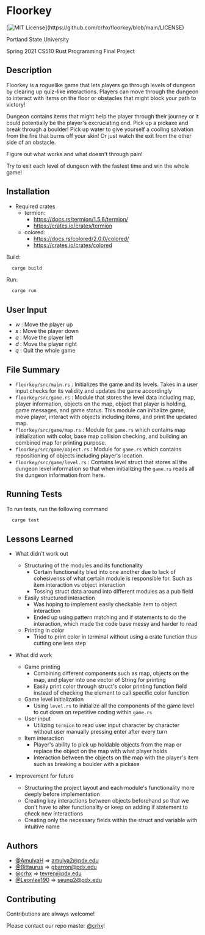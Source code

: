 # Floorkey

[![MIT License](https://img.shields.io/apm/l/atomic-design-ui.svg?)](https://github.com/crhx/floorkey/blob/main/LICENSE)

Portland State University

Spring 2021 CS510 Rust Programming Final Project

## Description

Floorkey is a roguelike game that lets players go through levels of dungeon by clearing up quiz-like interactions.
Players can move through the dungeon to interact with items on the floor or obstacles that might block your path to victory!
 
Dungeon contains items that might help the player through their journey or it could potentially be the player's excruciating end.
Pick up a pickaxe and break through a boulder! Pick up water to give yourself a cooling salvation from the fire that burns off your skin! Or just watch the exit from the other side of an obstacle. 

Figure out what works and what doesn't through pain!

Try to exit each level of dungeon with the fastest time and win the whole game!
## Installation 

* Required crates
    * termion: 
        * https://docs.rs/termion/1.5.6/termion/
        * https://crates.io/crates/termion
    * colored: 
        * https://docs.rs/colored/2.0.0/colored/ 
        * https://crates.io/crates/colored

Build: 
```bash 
  cargo build
```

Run:
```bash
  cargo run
```
## User Input

- *w* : Move the player up
- *s* : Move the player down
- *a* : Move the player left
- *d* : Move the player right
- *q* : Quit the whole game

  
## File Summary

* ```floorkey/src/main.rs``` : Initializes the game and its levels. Takes in a user input checks for its validity and updates the game accordingly
* ```floorkey/src/game.rs``` : Module that stores the level data including map, player information, objects on the map, object that player is holding, game messages, and game status. This module can initialize game, move player, interact with objects including items, and print the updated map.
* ```floorkey/src/game/map.rs``` : Module for ```game.rs``` which contains map initialization with color, base map collision checking, and building an combined map for printing purpose.
* ```floorkey/src/game/object.rs``` : Module for ```game.rs``` which contains repositioning of objects including player's location.
* ```floorkey/src/game/level.rs``` : Contains level struct that stores all the dungeon level information so that when initializing the ```game.rs``` reads all the dungeon information from here.

  
## Running Tests

To run tests, run the following command

```bash
  cargo test
```

## Lessons Learned

* What didn't work out
    * Structuring of the modules and its functionality
        * Certain functionality bled into one another due to lack of cohesivenss of what certain module is responsible for. Such as item interaction vs object interaction
        * Tossing struct data around into different modules as a pub field
    * Easily structured interaction
        * Was hoping to implement easily checkable item to object interaction
        * Ended up using pattern matching and if statements to do the interaction, which made the code base messy and harder to read
    * Printing in color
        * Tried to print color in terminal without using a crate function thus cutting one less step

* What did work
    * Game printing
        * Combining different components such as map, objects on the map, and player into one vector of String for printing
        * Easily print color through struct's color printing function field instead of checking the element to call specific color function
    * Game level initialization
        * Using ```level.rs``` to initialize all the components of the game level to cut down on repetitive coding within ```game.rs```
    * User input
        * Utilizing ```termion``` to read user input character by character without user manually pressing enter after every turn
    * Item interaction
        * Player's ability to pick up holdable objects from the map or replace the object on the map with what player holds
        * Interaction between the objects on the map with the player's item such as breaking a boulder with a pickaxe

* Improvement for future
    * Structuring the project layout and each module's functionality more deeply before implementation
    * Creating key interactions between objects beforehand so that we don't have to alter functionality or keep on adding if statement to check new interactions
    * Creating only the necessary fields within the struct and variable with intuitive name

  
## Authors

- [@AmulyaH](https://github.com/AmulyaH) => amulya2@pdx.edu
- [@Bittaurus](https://github.com/Bittaurus) => gbarron@pdx.edu
- [@crhx](https://github.com/crhx) => tevren@pdx.edu
- [@Leonlee190](https://github.com/Leonlee190) => seung2@pdx.edu

  
## Contributing

Contributions are always welcome!

Please contact our repo master [@crhx](https://github.com/crhx)!
